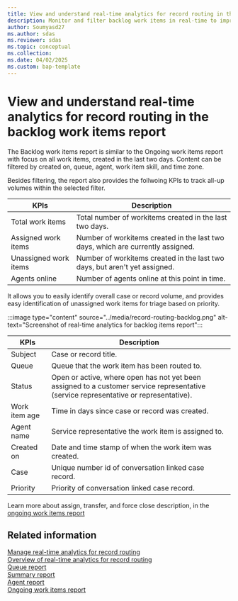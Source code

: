 ```yaml
---
title: View and understand real-time analytics for record routing in the backlog work items report 
description: Monitor and filter backlog work items in real-time to improve workflow efficiency and prioritization.
author: Soumyasd27
ms.author: sdas
ms.reviewer: sdas
ms.topic: conceptual
ms.collection:
ms.date: 04/02/2025
ms.custom: bap-template
---
```


# View and understand real-time analytics for record routing in the backlog work items report 

The Backlog work items report is similar to the Ongoing work items report with focus on all work items, created in the last two days. Content can be filtered by created on, queue, agent, work item skill, and time zone.

Besides filtering, the report also provides the follwoing KPIs to track all-up volumes within the selected filter. 


|KPIs  |Description |
|---------|---------|
|Total work items   | Total number of workitems created in the last two days.|
|Assigned work items  | Number of workitems created in the last two days, which are currently assigned. |
|Unassigned work items    | Number of workitems created in the last two days, but aren't yet assigned. |
|Agents online   |   Number of agents online at this point in time.|

It allows you to easily identify overall case or record volume, and provides easy identification of unassigned work items for triage based on priority.

:::image type="content" source="../media/record-routing-backlog.png" alt-text="Screenshot of real-time analytics for backlog items report":::


|KPIs |Description |
|---------|---------|
|Subject     |  Case or record title.  |
|Queue    |  Queue that the work item has been routed to.    |
|Status    |   Open or active, where open has not yet been assigned to a customer service representative (service representative or representative).      |
|Work item age     |  Time in days since case or record was created.      |
|Agent name    |  Service representative the work item is assigned to. |
|Created on    |   Date and time stamp of when the work item was created.      |
|Case     |   Unique number id of conversation linked case record.      |
|Priority    |   Priority of conversation linked case record.|

Learn more about assign, transfer, and force close description, in the [ongoing work items report](rr-ongoingworkitems.md#view-and-understand-real-time-analytics-for-record-routing-in-the-ongoing-work-items-report)

## Related information

[Manage real-time analytics for record routing](../administer/enable-record-routing.md#manage-real-time-analytics-for-record-routing)  
[Overview of real-time analytics for record routing](rr-overview.md#overview-of-real-time-analytics-for-record-routing)  
[Queue report](rr-queue.md#view-and-understand-real-time-analytics-for-record-routing-in-the-queue-report)  
[Summary report](rr-summary.md#view-and-understand-real-time-analytics-for-record-routing-in-the-summary-report)  
[Agent report](rr-agent.md#view-and-understand-real-time-analytics-for-record-routing-in-the-agent-report)  
[Ongoing work items report](rr-ongoingworkitems.md#view-and-understand-real-time-analytics-for-record-routing-in-the-ongoing-work-items-report)
